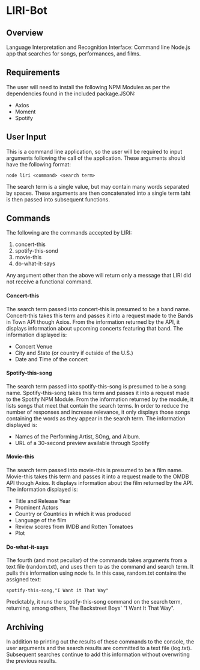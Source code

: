 # LIRI-Bot

## Overview

Language Interpretation and Recognition Interface: Command line Node.js app that searches for songs, performances, and films.

## Requirements

The user will need to install the following NPM Modules as per the dependencies found in the included package.JSON:

* Axios
* Moment
* Spotify

## User Input

This is a command line application, so the user will be required to input arguments following the call of the application. These arguments should have the following format:

    node liri <command> <search term>

The search term is a single value, but may contain many words separated by spaces. These arguments are then concatenated into a single term taht is then passed into subsequent functions.

## Commands

The following are the commands accepted by LIRI:

1. concert-this
2. spotify-this-sond
3. movie-this
4. do-what-it-says

Any argument other than the above will return only a message that LIRI did not receive a functional command.

#### Concert-this

The search term passed into concert-this is presumed to be a band name. Concert-this takes this term and passes it into a request made to the Bands in Town API though Axios. From the information returned by the API, it displays information about upcoming concerts featuring that band. The information displayed is:

* Concert Venue
* City and State (or country if outside of the U.S.)
* Date and Time of the concert

#### Spotify-this-song

The search term passed into spotify-this-song is presumed to be a song name. Spotify-this-song takes this term and passes it into a request made to the Spotify NPM Module. From the information returned by the module, it lists songs that meet that contain the search terms. In order to reduce the number of responses and increase relevance, it only displays those songs containing the words as they appear in the search term. The information displayed is:

* Names of the Performing Artist, SOng, and Album.
* URL of a 30-second preview available through Spotify

#### Movie-this

The search term passed into movie-this is presumed to be a film name. Movie-this takes this term and passes it into a request made to the OMDB API though Axios. It displays information about the film returned by the API. The information displayed is:

* Title and Release Year
* Prominent Actors
* Country or Countries in which it was produced
* Language of the film
* Review scores from IMDB and Rotten Tomatoes
* Plot

#### Do-what-it-says

The fourth (and most peculiar) of the commands takes arguments from a text file (random.txt), and uses them to as the command and search term. It pulls this information using node fs. In this case, random.txt contains the assigned text:

    spotify-this-song,"I Want it That Way"


Predictably, it runs the spotify-this-song command on the search term, returning, among others, The Backstreet Boys' "I Want It That Way".

## Archiving

In addition to printing out the results of these commands to the console, the user arguments and the search results are committed to a text file (log.txt). Subsequent searches continue to add this information without overwriting the previous results.